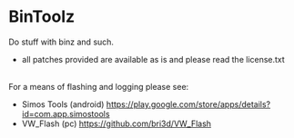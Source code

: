 # BinToolz
Do stuff with binz and such.
  - all patches provided are available as is and please read the license.txt<br><br>

For a means of flashing and logging please see:
  - Simos Tools (android) https://play.google.com/store/apps/details?id=com.app.simostools
  - VW_Flash (pc) https://github.com/bri3d/VW_Flash
